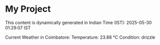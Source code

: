 # My Project

This content is dynamically generated in Indian Time (IST): 2025-05-30 01:29:07 IST


Current Weather in Coimbatore:
Temperature: 23.88 °C
Condition: drizzle
